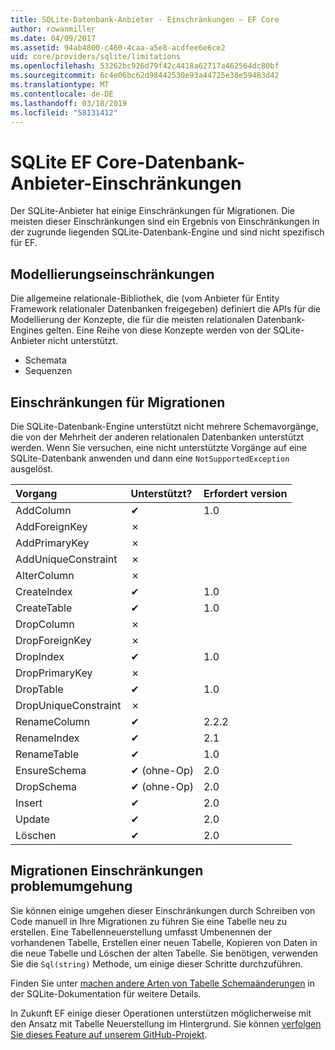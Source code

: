 ```yaml
---
title: SQLite-Datenbank-Anbieter - Einschränkungen – EF Core
author: rowanmiller
ms.date: 04/09/2017
ms.assetid: 94ab4800-c460-4caa-a5e8-acdfee6e6ce2
uid: core/providers/sqlite/limitations
ms.openlocfilehash: 53262bc926d79f42c4418a62717a462564dc80bf
ms.sourcegitcommit: 6c4e06bc62d98442530e93a44725e38e59483d42
ms.translationtype: MT
ms.contentlocale: de-DE
ms.lasthandoff: 03/18/2019
ms.locfileid: "58131412"
---
```

# <a name="sqlite-ef-core-database-provider-limitations"></a>SQLite EF Core-Datenbank-Anbieter-Einschränkungen

Der SQLite-Anbieter hat einige Einschränkungen für Migrationen. Die meisten dieser Einschränkungen sind ein Ergebnis von Einschränkungen in der zugrunde liegenden SQLite-Datenbank-Engine und sind nicht spezifisch für EF.

## <a name="modeling-limitations"></a>Modellierungseinschränkungen

Die allgemeine relationale-Bibliothek, die (vom Anbieter für Entity Framework relationaler Datenbanken freigegeben) definiert die APIs für die Modellierung der Konzepte, die für die meisten relationalen Datenbank-Engines gelten. Eine Reihe von diese Konzepte werden von der SQLite-Anbieter nicht unterstützt.

* Schemata
* Sequenzen

## <a name="migrations-limitations"></a>Einschränkungen für Migrationen

Die SQLite-Datenbank-Engine unterstützt nicht mehrere Schemavorgänge, die von der Mehrheit der anderen relationalen Datenbanken unterstützt werden. Wenn Sie versuchen, eine nicht unterstützte Vorgänge auf eine SQLite-Datenbank anwenden und dann eine `NotSupportedException` ausgelöst.

| Vorgang            | Unterstützt? | Erfordert version |
|:---------------------|:-----------|:-----------------|
| AddColumn            | ✔          | 1.0              |
| AddForeignKey        | ✗          |                  |
| AddPrimaryKey        | ✗          |                  |
| AddUniqueConstraint  | ✗          |                  |
| AlterColumn          | ✗          |                  |
| CreateIndex          | ✔          | 1.0              |
| CreateTable          | ✔          | 1.0              |
| DropColumn           | ✗          |                  |
| DropForeignKey       | ✗          |                  |
| DropIndex            | ✔          | 1.0              |
| DropPrimaryKey       | ✗          |                  |
| DropTable            | ✔          | 1.0              |
| DropUniqueConstraint | ✗          |                  |
| RenameColumn         | ✔          | 2.2.2            |
| RenameIndex          | ✔          | 2.1              |
| RenameTable          | ✔          | 1.0              |
| EnsureSchema         | ✔ (ohne-Op)  | 2.0              |
| DropSchema           | ✔ (ohne-Op)  | 2.0              |
| Insert               | ✔          | 2.0              |
| Update               | ✔          | 2.0              |
| Löschen               | ✔          | 2.0              |

## <a name="migrations-limitations-workaround"></a>Migrationen Einschränkungen problemumgehung

Sie können einige umgehen dieser Einschränkungen durch Schreiben von Code manuell in Ihre Migrationen zu führen Sie eine Tabelle neu zu erstellen. Eine Tabellenneuerstellung umfasst Umbenennen der vorhandenen Tabelle, Erstellen einer neuen Tabelle, Kopieren von Daten in die neue Tabelle und Löschen der alten Tabelle. Sie benötigen, verwenden Sie die `Sql(string)` Methode, um einige dieser Schritte durchzuführen.

Finden Sie unter [machen andere Arten von Tabelle Schemaänderungen](http://sqlite.org/lang_altertable.html#otheralter) in der SQLite-Dokumentation für weitere Details.

In Zukunft EF einige dieser Operationen unterstützen möglicherweise mit den Ansatz mit Tabelle Neuerstellung im Hintergrund. Sie können [verfolgen Sie dieses Feature auf unserem GitHub-Projekt](https://github.com/aspnet/EntityFrameworkCore/issues/329).
